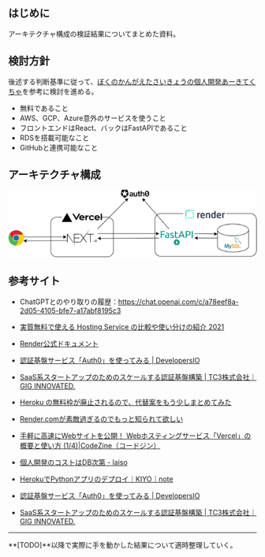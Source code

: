 ## はじめに

アーキテクチャ構成の検証結果についてまとめた資料。

## 検討方針

後述する判断基準に従って、[ぼくのかんがえたさいきょうの個人開発あーきてくちゃ](https://zenn.dev/eringiv3/articles/c44d5400e5603e)を参考に検討を進める。

- 無料であること
- AWS、GCP、Azure意外のサービスを使うこと
- フロントエンドはReact、バックはFastAPIであること
- RDSを搭載可能なこと
- GitHubと連携可能なこと

## アーキテクチャ構成

![アーキテクチャ構成案1-ページ1.drawio](assets/アーキテクチャ検討_構成.drawio.png)

## 参考サイト

- ChatGPTとのやり取りの履歴：https://chat.openai.com/c/a78eef8a-2d05-4105-bfe7-a17abf8195c3
- [実質無料で使える Hosting Service の比較や使い分けの紹介 2021](https://blog.ojisan.io/hosting-battle-2021/)

- [Render公式ドキュメント](https://render.com/)
- [認証基盤サービス「Auth0」を使ってみる | DevelopersIO](https://dev.classmethod.jp/articles/auth0-overview/)
- [SaaS系スタートアップのためのスケールする認証基盤構築 | TC3株式会社｜GIG INNOVATED.](https://www.tc3.co.jp/login_for_saas_startup/)
- [Heroku の無料枠が廃止されるので、代替案をもう少しまとめてみた](https://zenn.dev/chizu_puzzle/articles/c017e772c6faaa)
- [Render.comが素敵過ぎるのでもっと知られて欲しい](https://zenn.dev/mitsuruokura/articles/12b17d406902ab)
- [手軽に高速にWebサイトを公開！ Webホスティングサービス「Vercel」の概要と使い方 (1/4)|CodeZine（コードジン）](https://codezine.jp/article/detail/15780)
- [個人開発のコストはDB次第 - laiso](https://laiso.hatenablog.com/entry/nope-sql)
- [HerokuでPythonアプリのデプロイ｜KIYO｜note](https://note.com/kiyo_ai_note/n/n92996e959c3d#d36a0041-552c-4769-a8bc-9f0c89d0b3ec)
- [認証基盤サービス「Auth0」を使ってみる | DevelopersIO](https://dev.classmethod.jp/articles/auth0-overview/)
- [SaaS系スタートアップのためのスケールする認証基盤構築 | TC3株式会社｜GIG INNOVATED.](https://www.tc3.co.jp/login_for_saas_startup/)

---

**[TODO]**以降で実際に手を動かした結果について適時整理していく。


